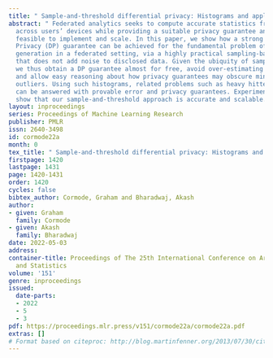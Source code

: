 ```yaml
---
title: " Sample-and-threshold differential privacy: Histograms and applications "
abstract: " Federated analytics seeks to compute accurate statistics from data distributed
  across users’ devices while providing a suitable privacy guarantee and being practically
  feasible to implement and scale. In this paper, we show how a strong (epsilon, delta)-Differential
  Privacy (DP) guarantee can be achieved for the fundamental problem of histogram
  generation in a federated setting, via a highly practical sampling-based procedure
  that does not add noise to disclosed data. Given the ubiquity of sampling in practice,
  we thus obtain a DP guarantee almost for free, avoid over-estimating histogram counts,
  and allow easy reasoning about how privacy guarantees may obscure minorities and
  outliers. Using such histograms, related problems such as heavy hitters and quantiles
  can be answered with provable error and privacy guarantees. Experimental results
  show that our sample-and-threshold approach is accurate and scalable. "
layout: inproceedings
series: Proceedings of Machine Learning Research
publisher: PMLR
issn: 2640-3498
id: cormode22a
month: 0
tex_title: " Sample-and-threshold differential privacy: Histograms and applications "
firstpage: 1420
lastpage: 1431
page: 1420-1431
order: 1420
cycles: false
bibtex_author: Cormode, Graham and Bharadwaj, Akash
author:
- given: Graham
  family: Cormode
- given: Akash
  family: Bharadwaj
date: 2022-05-03
address:
container-title: Proceedings of The 25th International Conference on Artificial Intelligence
  and Statistics
volume: '151'
genre: inproceedings
issued:
  date-parts:
  - 2022
  - 5
  - 3
pdf: https://proceedings.mlr.press/v151/cormode22a/cormode22a.pdf
extras: []
# Format based on citeproc: http://blog.martinfenner.org/2013/07/30/citeproc-yaml-for-bibliographies/
---
```

